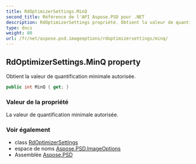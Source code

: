 ```yaml
---
title: RdOptimizerSettings.MinQ
second_title: Référence de l'API Aspose.PSD pour .NET
description: RdOptimizerSettings propriété. Obtient la valeur de quantification minimale autorisée.
type: docs
weight: 80
url: /fr/net/aspose.psd.imageoptions/rdoptimizersettings/minq/
---
```

## RdOptimizerSettings.MinQ property

Obtient la valeur de quantification minimale autorisée.

```csharp
public int MinQ { get; }
```

### Valeur de la propriété

La valeur de quantification minimale autorisée.

### Voir également

* class [RdOptimizerSettings](../)
* espace de noms [Aspose.PSD.ImageOptions](../../rdoptimizersettings/)
* Assemblée [Aspose.PSD](../../../)


